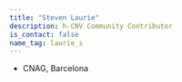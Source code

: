 ```yaml
---
title: "Steven Laurie"
description: h-CNV Community Contributor
is_contact: false
name_tag: laurie_s
---
```


* CNAG, Barcelona 
